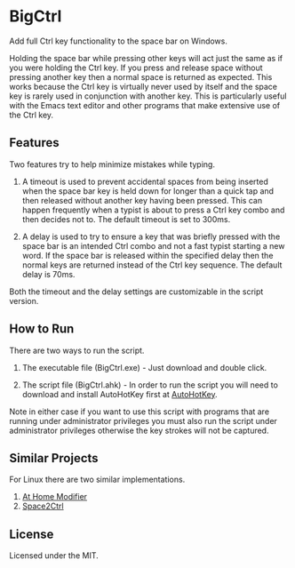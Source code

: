 BigCtrl
=======

Add full Ctrl key functionality to the space bar on Windows.

Holding the space bar while pressing other keys will act just the same
as if you were holding the Ctrl key. If you press and release space
without pressing another key then a normal space is returned as
expected. This works because the Ctrl key is virtually never used by
itself and the space key is rarely used in conjunction with another
key. This is particularly useful with the Emacs text editor and other
programs that make extensive use of the Ctrl key.

Features
--------

Two features try to help minimize mistakes while typing.

1. A timeout is used to prevent accidental spaces from being inserted
when the space bar key is held down for longer than a quick tap and
then released without another key having been pressed. This can happen
frequently when a typist is about to press a Ctrl key combo and then
decides not to. The default timeout is set to 300ms.

2. A delay is used to try to ensure a key that was briefly pressed
with the space bar is an intended Ctrl combo and not a fast typist
starting a new word. If the space bar is released within the specified
delay then the normal keys are returned instead of the Ctrl key
sequence. The default delay is 70ms.

Both the timeout and the delay settings are customizable in the script
version.

How to Run
----------

There are two ways to run the script.

1. The executable file (BigCtrl.exe) - Just download and double click.

2. The script file (BigCtrl.ahk) - In order to run the script you will
need to download and install AutoHotKey first at
[AutoHotKey](http://www.autohotkey.com/).

Note in either case if you want to use this script with programs that
are running under administrator privileges you must also run the
script under administrator privileges otherwise the key strokes will
not be captured.

Similar Projects
----------------

For Linux there are two similar implementations.

1. [At Home Modifier](http://gitorious.org/at-home-modifier/pages/Home)
2. [Space2Ctrl](https://github.com/r0adrunner/Space2Ctrl)

License
-------

Licensed under the MIT.